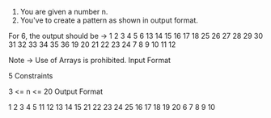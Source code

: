 
1. You are given a number n.
2. You've to create a pattern as shown in output format.

For 6, the output should be ->
1 2 3 4 5 6
13 14 15 16 17 18
25 26 27 28 29 30
31 32 33 34 35 36
19 20 21 22 23 24
7 8 9 10 11 12

Note -> Use of Arrays is prohibited.
Input Format

5
Constraints

3 <= n <= 20 
Output Format

1 2 3 4 5
11 12 13 14 15
21 22 23 24 25
16 17 18 19 20
6 7 8 9 10